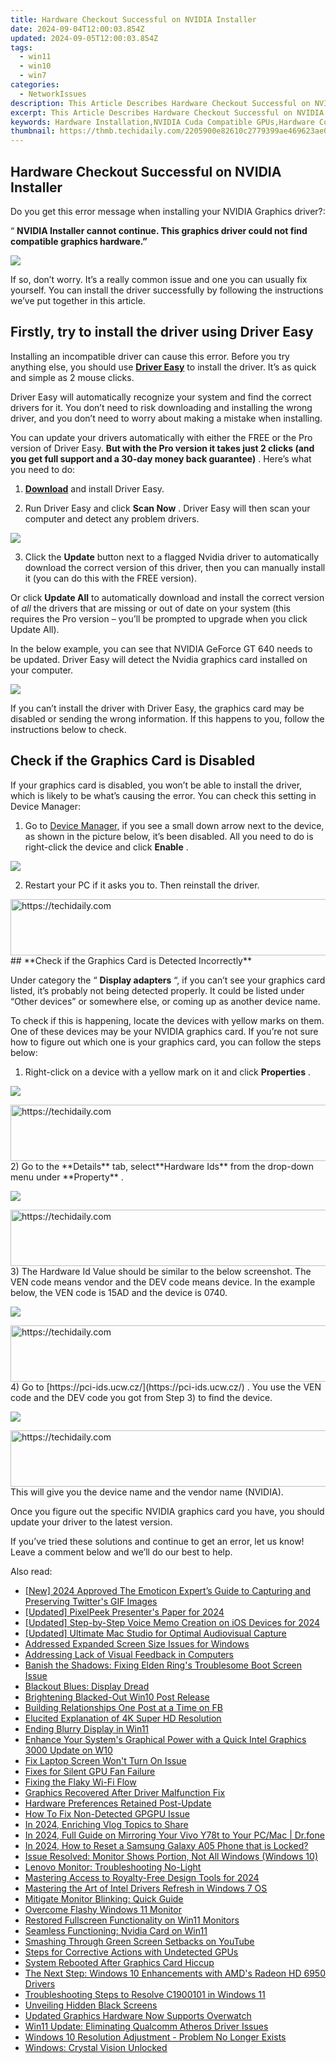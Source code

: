 ```yaml
---
title: Hardware Checkout Successful on NVIDIA Installer
date: 2024-09-04T12:00:03.854Z
updated: 2024-09-05T12:00:03.854Z
tags:
  - win11
  - win10
  - win7
categories:
  - NetworkIssues
description: This Article Describes Hardware Checkout Successful on NVIDIA Installer
excerpt: This Article Describes Hardware Checkout Successful on NVIDIA Installer
keywords: Hardware Installation,NVIDIA Cuda Compatible GPUs,Hardware Configuration Guide,Successful Hardware Installation Tips,NVIDIA System Requirements,GPU Performance Optimization,Hardware Check and Installation Guide
thumbnail: https://thmb.techidaily.com/2205900e82610c2779399ae469623ae027920f8a8a6cd21a0ae3357ed65bdbc2.jpg
---
```


## Hardware Checkout Successful on NVIDIA Installer

 Do you get this error message when installing your NVIDIA Graphics driver?:

“   **NVIDIA Installer cannot continue. This graphics driver could not find compatible graphics hardware.”**

![](https://images.drivereasy.com/wp-content/uploads/2019/08/image-608.png)

 If so, don’t worry. It’s a really common issue and one you can usually fix yourself. You can install the driver successfully by following the instructions we’ve put together in this article.

## Firstly, try to install the driver using Driver Easy

 Installing an incompatible driver can cause this error. Before you try anything else, you should use **[Driver Easy](https://tools.techidaily.com/drivereasy/download/)**  to install the driver.  It’s as quick and simple as 2 mouse clicks.

 Driver Easy will automatically recognize your system and find the correct drivers for it. You don’t need to risk downloading and installing the wrong driver, and you don’t need to worry about making a mistake when installing.

 You can update your drivers automatically with either the FREE or the Pro version of Driver Easy. **But with the Pro version it takes just 2 clicks (and you get full support and a 30-day money back guarantee)** . Here’s what you need to do:

 1) **[Download](https://tools.techidaily.com/drivereasy/download/)**   and install Driver Easy.

 2) Run Driver Easy and click **Scan Now** . Driver Easy will then scan your computer and detect any problem drivers.

![](https://images.drivereasy.com/wp-content/uploads/2019/08/image-606.png)

 3) Click the **Update** button next to a flagged Nvidia driver to automatically download the correct version of this driver, then you can manually install it (you can do this with the FREE version).

 Or click **Update All**  to automatically download and install the correct version of _all_   the drivers that are missing or out of date on your system (this requires the Pro version – you’ll be prompted to upgrade when you click Update All).

 In the below example, you can see that NVIDIA GeForce GT 640 needs to be updated. Driver Easy will detect the Nvidia graphics card installed on your computer.

![](https://images.drivereasy.com/wp-content/uploads/2019/08/image-607.png)

 If you can’t install the driver with Driver Easy, the graphics card may be disabled or sending the wrong information.  If this happens to you, follow the instructions below to check.

## **Check if the Graphics Card is Disabled**

 If your graphics card is disabled, you won’t be able to install the driver, which is likely to be what’s causing the error. You can check this setting in Device Manager:

 1) Go to [Device Manager,](https://tools.techidaily.com/drivereasy/download/)  if you see a small down arrow next to the device, as shown in the picture below, it’s been disabled. All you need to do is right-click the device and click **Enable** .

![](https://images.drivereasy.com/wp-content/uploads/2016/11/img_581c50591ccf5.png)

2) Restart your PC if it asks you to. Then reinstall the driver.

<!-- affiliate ads begin -->
<a href="https://aligracehair.sjv.io/c/5597632/1915830/19272" target="_top" id="1915830">
  <img src="//a.impactradius-go.com/display-ad/19272-1915830" border="0" alt="https://techidaily.com" width="728" height="90"/>
</a>
<img height="0" width="0" src="https://aligracehair.sjv.io/i/5597632/1915830/19272" style="position:absolute;visibility:hidden;" border="0" />
<!-- affiliate ads end -->
## **Check if the Graphics Card is Detected Incorrectly**

 Under category the “ **Display adapters**  “, if you can’t see your graphics card listed, it’s probably not being detected properly. It could be listed under “Other devices” or somewhere else, or coming up as another device name.

 To check if this is happening, locate the devices with yellow marks on them. One of these devices may be your NVIDIA graphics card. If you’re not sure how to figure out which one is your graphics card, you can follow the steps below:

 1) Right-click on a device with a yellow mark on it and click **Properties** .

![](https://images.drivereasy.com/wp-content/uploads/2016/11/img_581c568d597b7.png)

<!-- affiliate ads begin -->
<a href="https://appsumo.8odi.net/c/5597632/2123734/7443" target="_top" id="2123734">
  <img src="//a.impactradius-go.com/display-ad/7443-2123734" border="0" alt="https://techidaily.com" width="728" height="90"/>
</a>
<img height="0" width="0" src="https://appsumo.8odi.net/i/5597632/2123734/7443" style="position:absolute;visibility:hidden;" border="0" />
<!-- affiliate ads end -->
 2) Go to the **Details** tab, select**Hardware Ids** from the drop-down menu under **Property** .

![](https://images.drivereasy.com/wp-content/uploads/2016/07/img_5785de836c928.png)

<!-- affiliate ads begin -->
<a href="https://laganoo.pxf.io/c/5597632/1657399/16446" target="_top" id="1657399">
  <img src="//a.impactradius-go.com/display-ad/16446-1657399" border="0" alt="https://techidaily.com" width="728" height="90"/>
</a>
<img height="0" width="0" src="https://laganoo.pxf.io/i/5597632/1657399/16446" style="position:absolute;visibility:hidden;" border="0" />
<!-- affiliate ads end -->
 3) The Hardware Id Value should be similar to the below screenshot. The VEN code means vendor and the DEV code means device. In the example below, the VEN code is 15AD and the device is 0740.

![](https://images.drivereasy.com/wp-content/uploads/2016/07/img_5785df1376590.png)

<!-- affiliate ads begin -->
<a href="https://aligracehair.sjv.io/c/5597632/2115951/19272" target="_top" id="2115951">
  <img src="//a.impactradius-go.com/display-ad/19272-2115951" border="0" alt="https://techidaily.com" width="728" height="90"/>
</a>
<img height="0" width="0" src="https://aligracehair.sjv.io/i/5597632/2115951/19272" style="position:absolute;visibility:hidden;" border="0" />
<!-- affiliate ads end -->
 4) Go to [https://pci-ids.ucw.cz/](https://pci-ids.ucw.cz/) . You use the VEN code and the DEV code you got from Step 3) to find the device.

![](https://images.drivereasy.com/wp-content/uploads/2018/07/img_5b56e6603c4e9.jpg)

<!-- affiliate ads begin -->
<a href="https://laganoo.pxf.io/c/5597632/1528688/16446" target="_top" id="1528688">
  <img src="//a.impactradius-go.com/display-ad/16446-1528688" border="0" alt="https://techidaily.com" width="728" height="90"/>
</a>
<img height="0" width="0" src="https://laganoo.pxf.io/i/5597632/1528688/16446" style="position:absolute;visibility:hidden;" border="0" />
<!-- affiliate ads end -->
 This will give you the device name and the vendor name (NVIDIA).

 Once you figure out the specific NVIDIA graphics card you have, you should update your driver to the latest version.

 If you’ve tried these solutions and continue to get an error, let us know! Leave a comment below and we’ll do our best to help.

<ins class="adsbygoogle"
     style="display:block"
     data-ad-format="autorelaxed"
     data-ad-client="ca-pub-7571918770474297"
     data-ad-slot="1223367746"></ins>



<ins class="adsbygoogle"
     style="display:block"
     data-ad-client="ca-pub-7571918770474297"
     data-ad-slot="8358498916"
     data-ad-format="auto"
     data-full-width-responsive="true"></ins>





<span class="atpl-alsoreadstyle">Also read:</span>
<div><ul>
<li><a href="https://twitter-clips.techidaily.com/new-2024-approved-the-emoticon-experts-guide-to-capturing-and-preserving-twitters-gif-images/"><u>[New] 2024 Approved  The Emoticon Expert’s Guide to Capturing and Preserving Twitter's GIF Images</u></a></li>
<li><a href="https://screen-activity-recording.techidaily.com/updated-pixelpeek-presenters-paper-for-2024/"><u>[Updated] PixelPeek Presenter's Paper for 2024</u></a></li>
<li><a href="https://desktop-recording.techidaily.com/updated-step-by-step-voice-memo-creation-on-ios-devices-for-2024/"><u>[Updated] Step-by-Step Voice Memo Creation on iOS Devices for 2024</u></a></li>
<li><a href="https://screen-sharing-recording.techidaily.com/updated-ultimate-mac-studio-for-optimal-audiovisual-capture/"><u>[Updated] Ultimate Mac Studio for Optimal Audiovisual Capture</u></a></li>
<li><a href="https://network-issues.techidaily.com/addressed-expanded-screen-size-issues-for-windows/"><u>Addressed Expanded Screen Size Issues for Windows</u></a></li>
<li><a href="https://network-issues.techidaily.com/addressing-lack-of-visual-feedback-in-computers/"><u>Addressing Lack of Visual Feedback in Computers</u></a></li>
<li><a href="https://win-blog.techidaily.com/banish-the-shadows-fixing-elden-rings-troublesome-boot-screen-issue/"><u>Banish the Shadows: Fixing Elden Ring's Troublesome Boot Screen Issue</u></a></li>
<li><a href="https://network-issues.techidaily.com/blackout-blues-display-dread/"><u>Blackout Blues: Display Dread</u></a></li>
<li><a href="https://network-issues.techidaily.com/brightening-blacked-out-win10-post-release/"><u>Brightening Blacked-Out Win10 Post Release</u></a></li>
<li><a href="https://facebook-clips.techidaily.com/building-relationships-one-post-at-a-time-on-fb/"><u>Building Relationships One Post at a Time on FB</u></a></li>
<li><a href="https://network-issues.techidaily.com/elucited-explanation-of-4k-super-hd-resolution/"><u>Elucited Explanation of 4K Super HD Resolution</u></a></li>
<li><a href="https://network-issues.techidaily.com/ending-blurry-display-in-win11/"><u>Ending Blurry Display in Win11</u></a></li>
<li><a href="https://network-issues.techidaily.com/1719974863177-enhance-your-systems-graphical-power-with-a-quick-intel-graphics-3000-update-on-w10/"><u>Enhance Your System's Graphical Power with a Quick Intel Graphics 3000 Update on W10</u></a></li>
<li><a href="https://network-issues.techidaily.com/1719974361533-fix-laptop-screen-wont-turn-on-issue/"><u>Fix Laptop Screen Won't Turn On Issue</u></a></li>
<li><a href="https://network-issues.techidaily.com/fixes-for-silent-gpu-fan-failure/"><u>Fixes for Silent GPU Fan Failure</u></a></li>
<li><a href="https://network-issues.techidaily.com/fixing-the-flaky-wi-fi-flow/"><u>Fixing the Flaky Wi-Fi Flow</u></a></li>
<li><a href="https://network-issues.techidaily.com/graphics-recovered-after-driver-malfunction-fix/"><u>Graphics Recovered After Driver Malfunction Fix</u></a></li>
<li><a href="https://network-issues.techidaily.com/hardware-preferences-retained-post-update/"><u>Hardware Preferences Retained Post-Update</u></a></li>
<li><a href="https://network-issues.techidaily.com/how-to-fix-non-detected-gpgpu-issue/"><u>How To Fix Non-Detected GPGPU Issue</u></a></li>
<li><a href="https://youtube-clips.techidaily.com/in-2024-enriching-vlog-topics-to-share/"><u>In 2024, Enriching Vlog Topics to Share</u></a></li>
<li><a href="https://screen-mirror.techidaily.com/in-2024-full-guide-on-mirroring-your-vivo-y78t-to-your-pcmac-drfone-by-drfone-android/"><u>In 2024, Full Guide on Mirroring Your Vivo Y78t to Your PC/Mac | Dr.fone</u></a></li>
<li><a href="https://android-unlock.techidaily.com/in-2024-how-to-reset-a-samsung-galaxy-a05-phone-that-is-locked-by-drfone-android/"><u>In 2024, How to Reset a Samsung Galaxy A05 Phone that is Locked?</u></a></li>
<li><a href="https://network-issues.techidaily.com/issue-resolved-monitor-shows-portion-not-all-windows-windows-10/"><u>Issue Resolved: Monitor Shows Portion, Not All Windows (Windows 10)</u></a></li>
<li><a href="https://network-issues.techidaily.com/lenovo-monitor-troubleshooting-no-light/"><u>Lenovo Monitor: Troubleshooting No-Light</u></a></li>
<li><a href="https://extra-guidance.techidaily.com/mastering-access-to-royalty-free-design-tools-for-2024/"><u>Mastering Access to Royalty-Free Design Tools for 2024</u></a></li>
<li><a href="https://network-issues.techidaily.com/mastering-the-art-of-intel-drivers-refresh-in-windows-7-os/"><u>Mastering the Art of Intel Drivers Refresh in Windows 7 OS</u></a></li>
<li><a href="https://network-issues.techidaily.com/mitigate-monitor-blinking-quick-guide/"><u>Mitigate Monitor Blinking: Quick Guide</u></a></li>
<li><a href="https://network-issues.techidaily.com/overcome-flashy-windows-11-monitor/"><u>Overcome Flashy Windows 11 Monitor</u></a></li>
<li><a href="https://network-issues.techidaily.com/restored-fullscreen-functionality-on-win11-monitors/"><u>Restored Fullscreen Functionality on Win11 Monitors</u></a></li>
<li><a href="https://network-issues.techidaily.com/seamless-functioning-nvidia-card-on-win11/"><u>Seamless Functioning: Nvidia Card on Win11</u></a></li>
<li><a href="https://network-issues.techidaily.com/smashing-through-green-screen-setbacks-on-youtube/"><u>Smashing Through Green Screen Setbacks on YouTube</u></a></li>
<li><a href="https://network-issues.techidaily.com/steps-for-corrective-actions-with-undetected-gpus/"><u>Steps for Corrective Actions with Undetected GPUs</u></a></li>
<li><a href="https://network-issues.techidaily.com/system-rebooted-after-graphics-card-hiccup/"><u>System Rebooted After Graphics Card Hiccup</u></a></li>
<li><a href="https://network-issues.techidaily.com/the-next-step-windows-10-enhancements-with-amds-radeon-hd-6950-drivers/"><u>The Next Step: Windows 10 Enhancements with AMD's Radeon HD 6950 Drivers</u></a></li>
<li><a href="https://network-issues.techidaily.com/troubleshooting-steps-to-resolve-c1900101-in-windows-11/"><u>Troubleshooting Steps to Resolve C1900101 in Windows 11</u></a></li>
<li><a href="https://network-issues.techidaily.com/unveiling-hidden-black-screens/"><u>Unveiling Hidden Black Screens</u></a></li>
<li><a href="https://network-issues.techidaily.com/updated-graphics-hardware-now-supports-overwatch/"><u>Updated Graphics Hardware Now Supports Overwatch</u></a></li>
<li><a href="https://network-issues.techidaily.com/win11-update-eliminating-qualcomm-atheros-driver-issues/"><u>Win11 Update: Eliminating Qualcomm Atheros Driver Issues</u></a></li>
<li><a href="https://network-issues.techidaily.com/windows-10-resolution-adjustment-problem-no-longer-exists/"><u>Windows 10 Resolution Adjustment - Problem No Longer Exists</u></a></li>
<li><a href="https://network-issues.techidaily.com/windows-crystal-vision-unlocked/"><u>Windows: Crystal Vision Unlocked</u></a></li>
</ul></div>
